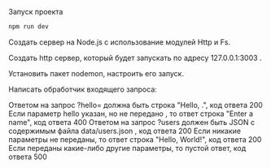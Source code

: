 Запуск проекта
```bash
npm run dev
```

Создать сервер на Node.js с использование модулей Http и Fs.

Создать http сервер, который будет запускать по адресу 
127.0.0.1:3003
.

Установить пакет nodemon, настроить его запуск.

Написать обработчик входящего запроса:

Ответом на запрос 
?hello=<name>
 должна быть строка "Hello, .", код ответа 200
Если параметр 
hello
 указан, но не передано 
<name>
, то ответ строка "Enter a name", код ответа 400
Ответом на запрос 
?users
 должен быть JSON с содержимым файла 
data/users.json
, код ответа 200
Если никакие параметры не переданы, то ответ строка "Hello, World!", код ответа 200
Если переданы какие-либо другие параметры, то пустой ответ, код ответа 500
